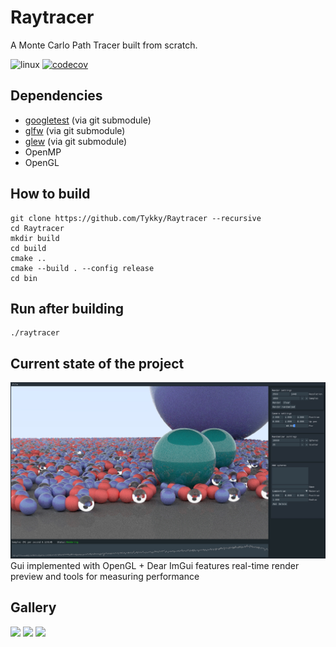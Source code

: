 # Raytracer

A Monte Carlo Path Tracer built from scratch.

![linux](https://github.com/Tykky/Raytracer/workflows/Linux/badge.svg)
[![codecov](https://codecov.io/gh/Tykky/Raytracer/branch/master/graph/badge.svg)](https://codecov.io/gh/Tykky/Raytracer)

## Dependencies
* [googletest](https://github.com/google/googletest) (via git submodule)
* [glfw](https://github.com/glfw/glfw) (via git submodule)
* [glew](https://github.com/nigels-com/glew) (via git submodule)
* OpenMP
* OpenGL

## How to build
````
git clone https://github.com/Tykky/Raytracer --recursive
cd Raytracer
mkdir build
cd build
cmake ..
cmake --build . --config release
cd bin
````
## Run after building
```
./raytracer
```

## Current state of the project
![](doc/data/gui.png)
Gui implemented with OpenGL + Dear ImGui features real-time render preview and tools for measuring performance

## Gallery

![](doc/data/renders/demo.png)
![](doc/data/renders/demo2.png)
![](doc/data/renders/image3.png)
